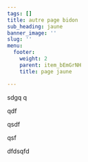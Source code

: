 ```yaml
---
tags: []
title: autre page bidon
sub_heading: jaune
banner_image: ''
slug: ''
menu:
  footer:
    weight: 2
    parent: item_bEmGrNH
    title: page jaune

---
```

sdgq q

qdf

qsdf

qsf

dfdsqfd